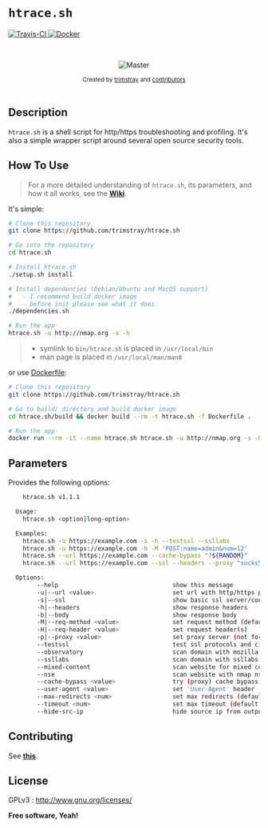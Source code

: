 <h1 align="left"><code>htrace.sh</code></h1>

<p align="left">
  <a href="https://travis-ci.org/trimstray/htrace.sh">
    <img src="https://travis-ci.org/trimstray/htrace.sh.svg?branch=master"
        alt="Travis-CI">
  </a>
  <a href="https://github.com/trimstray/htrace.sh/tree/master/build">
    <img src="https://img.shields.io/badge/Docker-Support-blue.svg"
        alt="Docker">
  </a>
</p>

<br>

<p align="center">
    <img src="https://github.com/trimstray/htrace.sh/blob/master/static/img/htrace.sh_preview.png"
        alt="Master">
</p>

<div align="center">
  <sub>Created by
  <a href="https://twitter.com/trimstray">trimstray</a> and
  <a href="https://github.com/trimstray/htrace.sh/graphs/contributors">
    contributors
  </a>
</div>

<br>

## Description

`htrace.sh` is a shell script for http/https troubleshooting and profiling. It's also a simple wrapper script around several open source security tools.

## How To Use

  > For a more detailed understanding of `htrace.sh`, its parameters, and how it all works, see the **[Wiki](https://github.com/trimstray/htrace.sh/wiki)**.

It's simple:

```bash
# Clone this repository
git clone https://github.com/trimstray/htrace.sh

# Go into the repository
cd htrace.sh

# Install htrace.sh
./setup.sh install

# Install dependencies (Debian/Ubuntu and MacOS support)
#   - I recommend build docker image
#   - before init please see what it does
./dependencies.sh

# Run the app
htrace.sh -u http://nmap.org -s -h
```

> * symlink to `bin/htrace.sh` is placed in `/usr/local/bin`
> * man page is placed in `/usr/local/man/man8`

or use [Dockerfile](https://raw.githubusercontent.com/trimstray/htrace.sh/master/build/Dockerfile):

```bash
# Clone this repository
git clone https://github.com/trimstray/htrace.sh

# Go to build/ directory and build docker image
cd htrace.sh/build && docker build --rm -t htrace.sh -f Dockerfile .

# Run the app
docker run --rm -it --name htrace.sh htrace.sh -u http://nmap.org -s -h
```

## Parameters

Provides the following options:

```bash
    htrace.sh v1.1.1

  Usage:
    htrace.sh <option|long-option>

  Examples:
    htrace.sh -u https://example.com -s -h --testssl --ssllabs
    htrace.sh -u https://example.com -h -M 'POST:name=admin&num=12'
    htrace.sh --url https://example.com --cache-bypass "?${RANDOM}"
    htrace.sh --url https://example.com --ssl --headers --proxy "socks5h://127.0.0.1:9501"

  Options:
        --help                                show this message
        -u|--url <value>                      set url with http/https protocol
        -s|--ssl                              show basic ssl server/connection parameters
        -h|--headers                          show response headers
        -b|--body                             show response body
        -M|--req-method <value>               set request method (default: GET)
        -H|--req-header <value>               set request header(s)
        -p|--proxy <value>                    set proxy server (not for external tools)
        --testssl                             test ssl protocols and ciphers with testssl.sh
        --observatory                         scan domain with mozilla observatory security tool
        --ssllabs                             scan domain with ssllabs security tool
        --mixed-content                       scan website for mixed content
        --nse                                 scan website with nmap nse library
        --cache-bypass <value>                try (proxy) cache bypass
        --user-agent <value>                  set 'User-Agent' header
        --max-redirects <num>                 set max redirects (default: 10)
        --timeout <num>                       set max timeout (default: 15)
        --hide-src-ip                         hide source ip from output
```

## Contributing

See **[this](CONTRIBUTING.md)**.

## License

GPLv3 : <http://www.gnu.org/licenses/>

**Free software, Yeah!**
